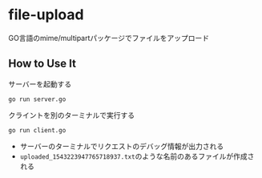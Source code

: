 # file-upload

GO言語のmime/multipartパッケージでファイルをアップロード

## How to Use It

サーバーを起動する
```
go run server.go
```

クライントを別のターミナルで実行する

```
go run client.go
```

* サーバーのターミナルでリクエストのデバッグ情報が出力される
* `uploaded_1543223947765718937.txt`のような名前のあるファイルが作成される
